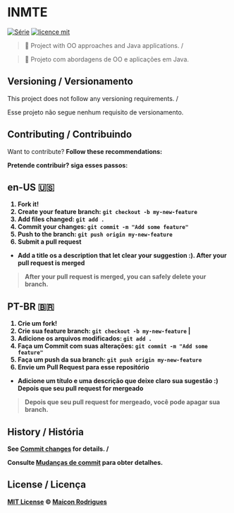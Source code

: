 

# INMTE
[![Série](https://img.shields.io/badge/Maiconrq-INMTE-orange)](https://github.com/Maiconrq/INMTE)
[![licence mit](https://img.shields.io/badge/licence-MIT-blue.svg)](https://github.com/afonsopacifer/open-source-boilerplate/blob/master/LICENSE.md)

> :rocket: Project with OO approaches and Java applications.  / 

> :rocket: Projeto com abordagens de OO e aplicações em Java.

## Versioning / Versionamento
This project does not follow any versioning requirements.  /

Esse projeto não segue nenhum requisito de versionamento.

## Contributing / Contribuindo

Want to contribute? **Follow these recommendations:<b/>**  


Pretende contribuir? **siga esses passos:**

## en-US 🇺🇸
1. Fork it!
2. Create your feature branch: `git checkout -b my-new-feature`
3. Add files changed:  `git add .`
4. Commit your changes: `git commit -m "Add some feature"`
5. Push to the branch: `git push origin my-new-feature`
6. Submit a pull request
- Add a title os a description that let clear your suggestion :).
**After your pull request is merged** 
> After your pull request is merged, you can safely delete your branch.

## PT-BR 🇧🇷
1. Crie um fork!
2. Crie sua feature branch: `git checkout -b my-new-feature` | 
3. Adicione os arquivos modificados:  `git add .`
4. Faça um Commit com suas alterações: `git commit -m "Add some feature"`
5. Faça um push da sua branch: `git push origin my-new-feature` 
6. Envie um Pull Request para esse repositório
- Adicione um título e uma descrição que deixe claro sua sugestão :)
**Depois que seu pull request for mergeado**
> Depois que seu pull request for mergeado, você pode apagar sua branch. 

## History / História
See [Commit changes](https://github.com/Maiconrq/INMTE/commits/main) for details.  /

Consulte [Mudanças de commit](https://github.com/Maiconrq/INMTE/commits/main) para obter detalhes.

## License / Licença
[MIT License](https://github.com/Maiconrq/INMTE/blob/main/LICENSE) © [Maicon Rodrigues](https://github.com/Maiconrq)
